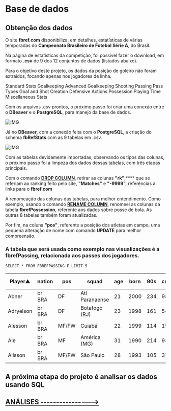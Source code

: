 ﻿# Base de dados

## Obtenção dos dados

O site **fbref.com** disponibiliza, em detalhes, estatísticas de várias temporadas do **Campeonato Brasileiro de Futebol Série A**, do Brasil. 

Na página de estatísticas da competição, foi possível fazer o download, em formato **.csv** de 9 dos 12 conjuntos de dados (listados abaixo).

Para o objetivo deste projeto, os dados da posição de goleiro não foram extraídos, focando apenas nos jogadores de linha.

Standard Stats
Goalkeeping
Advanced Goalkeeping
Shooting
Passing 
Pass Types
Goal and Shot Creation
Defensive Actions
Possession
Playing Time
Miscellaneous Stats

Com os arquivos .csv prontos, o próximo passo foi criar uma conexão entre o **DBeaver** e o **PostgreSQL**, para manejo da base de dados.

![IMG](https://i.ibb.co/yQS5Ypj/Captura-de-Tela-47.png)

Já no **DBeaver**, com a conexão feita com o **PostgreSQL**, a criação do schema **fbRefStats** com as 9 tabelas em .csv. 

![IMG](https://i.ibb.co/VwC2StL/Captura-de-Tela-48.png)

Com as tabelas devidamente importadas, observando os tipos das colunas, o próximo passo foi a limpeza dos dados dessas tabelas, com três etapas principais.

Com o comando **[DROP COLUMN](https://github.com/rafaelvcarelli/fbrefanalysis/blob/main/DROPCOLUMNS.sql)**, retirar as colunas **"rk"**,**** que se referiam ao ranking feito pelo site, **"Matches"** e **"-9999",** referências a links para o **fbref.com**

A renomeação das colunas das tabelas, para melhor entendimento. Como exemplo, usando o comando **[RENAME COLUMN](https://github.com/rafaelvcarelli/fbrefanalysis/blob/main/RENAMECOLUMNS.sql)**, renomeei as colunas da tabela **fbrefPossession**, referente aos dados sobre posse de bola. As outras 8 tabelas também foram atualizadas.

Por fim, na coluna **"pos"**, referente a posição dos atletas em campo, uma pequena alteração de nome com comando **UPDATE** para melhor compreensão.


### A tabela que será usada como exemplo nas visualizações é a fbrefPassing, relacionada aos passes dos jogadores.

    SELECT * FROM FBREFPASSING F LIMIT 5
|Player▲|nation|pos|squad|age|born|90s|cmptotal|atttotal|Cmp%Total|totdisttotal|prgdisttotal|cmpshort|attshort|Cmp%Short|cmpmedium|attmedium|Cmp%Medium|cmplong|attlong|Cmp%Long|assists|xag|xa|A-xAG|keypasses|final3rdpasses|penaltyareapasses|penaltyareacrosses|progressivepasses|
|-------|------|---|-----|---|----|---|--------|--------|---------|------------|------------|--------|--------|---------|---------|---------|----------|-------|-------|--------|-------|---|--|-----|---------|--------------|-----------------|------------------|-----------------|
|Abner|br BRA|DF|Atl Paranaense|21|2000|234|986|1283|769|17089|6919|469|533|880|412|517|797|91|181|503|2|22|17|-2|31|105|16|6|139|
|Adryelson|br BRA|DF|Botafogo (RJ)|23|1998|161|540|662|816|10461|4038|184|208|885|285|327|872|56|93|602|0|3|1|-3|3|15|0|0|20|
|Alesson|br BRA|MF/FW|Cuiabá|22|1999|114|192|278|691|2793|855|115|147|782|64|85|753|7|17|412|0|13|7|-13|15|10|9|3|29|
|Ale|br BRA|MF|América (MG)|31|1990|214|939|1110|846|16696|5100|422|485|870|386|428|902|106|135|785|2|15|14|5|21|125|15|3|144|
|Alisson|br BRA|MF/FW|São Paulo|28|1993|105|372|451|825|5456|1570|214|231|926|121|150|807|21|32|656|1|9|17|1|12|39|19|10|55|



## A próxima etapa do projeto é analisar os dados usando SQL
## [ANÁLISES ---------------->](https://github.com/rafaelvcarelli/fbrefanalysis/tree/main/An%C3%A1lises%20-%20SQL)
